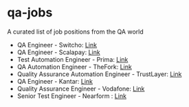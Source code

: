 # qa-jobs
A curated list of job positions from the QA world

- QA Engineer - Switcho: [Link](https://www.linkedin.com/jobs/view/3090634451)
- QA Engineer - Scalapay: [Link](https://www.linkedin.com/jobs/view/3030804585)
- Test Automation Engineer - Prima: [Link](https://www.linkedin.com/jobs/view/2990188700)
- QA Automation Engineer - TheFork: [Link](https://www.linkedin.com/jobs/view/3124539567)
- Quality Assurance Automation Engineer - TrustLayer: [Link](https://www.linkedin.com/jobs/view/3098342196)
- QA Engineer - Kantar: [Link](https://www.linkedin.com/jobs/view/3127515281)
- Quality Assurance Engineer - Vodafone: [Link](https://www.linkedin.com/jobs/view/3136617662)
- Senior Test Engineer - Nearform : [Link](https://www.nearform.com/jobs/?gh_jid=4703462003)
